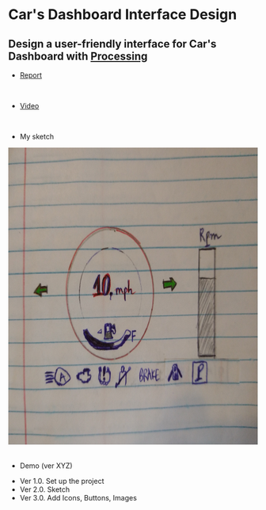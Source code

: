 # Car's Dashboard Interface Design
Design a user-friendly interface for Car's Dashboard with [Processing](https://processing.org/)
---
- [Report](https://chaupmcs.github.io/p2.ChauPham/index.html)
<br/>

- [Video](https://www.youtube.com/watch?v=FuHViAN-mag)
<br/>

- My sketch

<img src="https://raw.githubusercontent.com/chaupmcs/p2.ChauPham/main/pictures/sketch.jpg" width="800" height="600">

<br/>
<br/>

- Demo (ver XYZ)

<!-- <img src="https://raw.githubusercontent.com/chaupmcs/p2.ChauPham/main/pictures/demo.png" width="1000" height="420"> -->


- Ver 1.0. Set up the project
- Ver 2.0. Sketch
- Ver 3.0. Add Icons, Buttons, Images





